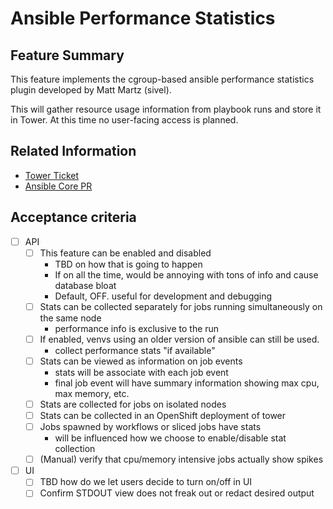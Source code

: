 # Ansible Performance Statistics

## Feature Summary

This feature implements the cgroup-based ansible performance statistics plugin developed by Matt Martz (sivel).

This will gather resource usage information from playbook runs and store it in Tower. At this time no user-facing access is planned.

## Related Information

* [Tower Ticket](https://github.com/ansible/tower/issues/3223)
* [Ansible Core PR](https://github.com/ansible/ansible/pull/46346)

## Acceptance criteria

* [ ] API
  * [ ] This feature can be enabled and disabled
      * TBD on how that is going to happen
      * If on all the time, would be annoying with tons of info and cause database bloat
      * Default, OFF. useful for development and debugging
  * [ ] Stats can be collected separately for jobs running simultaneously on the same node
      * performance info is exclusive to the run
  * [ ] If enabled, venvs using an older version of ansible can still be used.
      * collect performance stats "if available"
  * [ ] Stats can be viewed as information on job events
      * stats will be associate with each job event
      * final job event will have summary information showing max cpu, max memory, etc.
  * [ ] Stats are collected for jobs on isolated nodes
  * [ ] Stats can be collected in an OpenShift deployment of tower
  * [ ] Jobs spawned by workflows or sliced jobs have stats
       * will be influenced how we choose to enable/disable stat collection
  * [ ] (Manual) verify that cpu/memory intensive jobs actually show spikes
 
* [ ] UI
  * [ ] TBD how do we let users decide to turn on/off in UI
  * [ ] Confirm STDOUT view does not freak out or redact desired output
